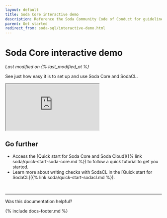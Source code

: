 ```yaml
---
layout: default
title: Soda Core interactive demo
description: Reference the Soda Community Code of Conduct for guidelines for behaviors. Be safe, be respectful, be yourself.
parent: Get started
redirect_from: soda-sql/interactive-demo.html
---
```


# Soda Core interactive demo
*Last modified on {% last_modified_at %}*

See just how easy it is to set up and use Soda Core and SodaCL.

<iframe class="demo-iframe" src="https://try.soda.io/?stepId=step0"></iframe>


## Go further

* Access the [Quick start for Soda Core and Soda Cloud]({% link soda/quick-start-soda-core.md %}) to follow a quick tutorial to get you started.
* Learn more about writing checks with SodaCL in the [Quick start for SodaCL]({% link soda/quick-start-sodacl.md %}).


<br />


---

Was this documentation helpful?

<!-- LikeBtn.com BEGIN -->
<span class="likebtn-wrapper" data-theme="tick" data-i18n_like="Yes" data-ef_voting="grow" data-show_dislike_label="true" data-counter_zero_show="true" data-i18n_dislike="No"></span>
<script>(function(d,e,s){if(d.getElementById("likebtn_wjs"))return;a=d.createElement(e);m=d.getElementsByTagName(e)[0];a.async=1;a.id="likebtn_wjs";a.src=s;m.parentNode.insertBefore(a, m)})(document,"script","//w.likebtn.com/js/w/widget.js");</script>
<!-- LikeBtn.com END -->

{% include docs-footer.md %}